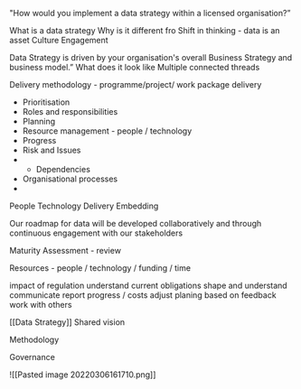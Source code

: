 
"How would you implement a data strategy within a licensed organisation?”

What is a data strategy
	Why is it different fro 
	Shift in thinking - data is an asset
	Culture
	Engagement
	
Data Strategy is driven by your organisation's overall Business Strategy and business model.”
What does it look like 
Multiple connected threads

Delivery methodology - programme/project/ work package delivery

* Prioritisation
* Roles and responsibilities
* Planning
* Resource management - people / technology
* Progress
* Risk and Issues
* * Dependencies
* Organisational processes
* 


People
Technology Delivery
Embedding

Our roadmap for data will be developed collaboratively and through continuous engagement with our stakeholders

Maturity Assessment - review 

Resources - people / technology / funding  / time

impact of regulation
	understand current obligations
	shape and understand
	communicate 
	report progress / costs
	adjust planing based on feedback	
	work with others


[[Data Strategy]]
Shared vision

Methodology

Governance


![[Pasted image 20220306161710.png]]

